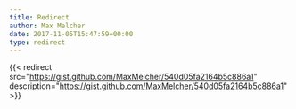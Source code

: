 ```yaml
---
title: Redirect
author: Max Melcher
date: 2017-11-05T15:47:59+00:00
type: redirect
---
```

{{< redirect src="https://gist.github.com/MaxMelcher/540d05fa2164b5c886a1" description="https://gist.github.com/MaxMelcher/540d05fa2164b5c886a1" >}}

